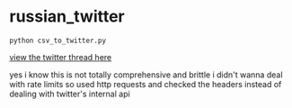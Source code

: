 # russian_twitter
`python csv_to_twitter.py`

[view the twitter thread here](https://twitter.com/lorenzoFB/status/926141491940118528)

yes i know this is not totally comprehensive and brittle
i didn't wanna deal with rate limits so used http requests and checked the headers instead of dealing with twitter's internal api
